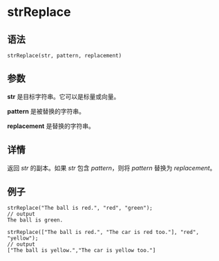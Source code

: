 # strReplace

## 语法

`strReplace(str, pattern, replacement)`

## 参数

**str** 是目标字符串。它可以是标量或向量。

**pattern** 是被替换的字符串。

**replacement** 是替换的字符串。

## 详情

返回 *str* 的副本。如果 *str* 包含 *pattern*，则将
*pattern* 替换为 *replacement*。

## 例子

```
strReplace("The ball is red.", "red", "green");
// output
The ball is green.

strReplace(["The ball is red.", "The car is red too."], "red", "yellow");
// output
["The ball is yellow.","The car is yellow too."]
```

